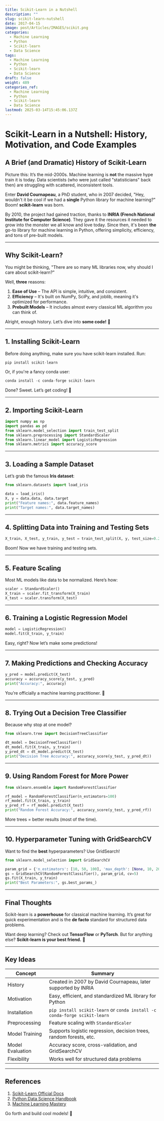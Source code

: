 ```yaml
---
title: Scikit-Learn in a Nutshell
description: ""
slug: scikit-learn-nutshell
date: 2017-04-15
image: post/Articles/IMAGES/scikit.png
categories:
  - Machine Learning
  - Python
  - Scikit-learn
  - Data Science
tags:
  - Machine Learning
  - Python
  - Scikit-learn
  - Data Science
draft: false
weight: 489
categories_ref:
  - Machine Learning
  - Python
  - Scikit-learn
  - Data Science
lastmod: 2025-03-14T15:45:06.137Z
---
```

# Scikit-Learn in a Nutshell: History, Motivation, and Code Examples

## A Brief (and Dramatic) History of Scikit-Learn

Picture this: It’s the mid-2000s. Machine learning is **not** the massive hype train it is today. Data scientists (who were just called "statisticians" back then) are struggling with scattered, inconsistent tools.

Enter **David Cournapeau**, a PhD student, who in 2007 decided, "Hey, wouldn't it be cool if we had a **single** Python library for machine learning?" Boom! **scikit-learn** was born.

By 2010, the project had gained traction, thanks to **INRIA (French National Institute for Computer Science)**. They gave it the resources it needed to grow into the monster we all know and love today. Since then, it's been **the** go-to library for machine learning in Python, offering simplicity, efficiency, and tons of pre-built models.

***

## Why Scikit-Learn?

You might be thinking, "There are so many ML libraries now, why should I care about scikit-learn?"

Well, **three** reasons:

1. **Ease of Use** – The API is simple, intuitive, and consistent.
2. **Efficiency** – It's built on NumPy, SciPy, and joblib, meaning it's optimized for performance.
3. **Prebuilt Models** – It includes almost every classical ML algorithm you can think of.

Alright, enough history. Let’s dive into **some code!** 🎉

***

## 1. Installing Scikit-Learn

Before doing anything, make sure you have scikit-learn installed. Run:

```python
pip install scikit-learn
```

Or, if you're a fancy conda user:

```python
conda install -c conda-forge scikit-learn
```

Done? Sweet. Let’s get coding! 🚀

***

## 2. Importing Scikit-Learn

```python
import numpy as np
import pandas as pd
from sklearn.model_selection import train_test_split
from sklearn.preprocessing import StandardScaler
from sklearn.linear_model import LogisticRegression
from sklearn.metrics import accuracy_score
```

***

## 3. Loading a Sample Dataset

Let’s grab the famous **Iris dataset**:

```python
from sklearn.datasets import load_iris

data = load_iris()
X, y = data.data, data.target
print("Feature names:", data.feature_names)
print("Target names:", data.target_names)
```

***

## 4. Splitting Data into Training and Testing Sets

```python
X_train, X_test, y_train, y_test = train_test_split(X, y, test_size=0.2, random_state=42)
```

Boom! Now we have training and testing sets.

***

## 5. Feature Scaling

Most ML models like data to be normalized. Here’s how:

```python
scaler = StandardScaler()
X_train = scaler.fit_transform(X_train)
X_test = scaler.transform(X_test)
```

***

## 6. Training a Logistic Regression Model

```python
model = LogisticRegression()
model.fit(X_train, y_train)
```

Easy, right? Now let’s make some predictions!

***

## 7. Making Predictions and Checking Accuracy

```python
y_pred = model.predict(X_test)
accuracy = accuracy_score(y_test, y_pred)
print("Accuracy:", accuracy)
```

You’re officially a machine learning practitioner. 🎉

***

## 8. Trying Out a Decision Tree Classifier

Because why stop at one model?

```python
from sklearn.tree import DecisionTreeClassifier

dt_model = DecisionTreeClassifier()
dt_model.fit(X_train, y_train)
y_pred_dt = dt_model.predict(X_test)
print("Decision Tree Accuracy:", accuracy_score(y_test, y_pred_dt))
```

***

## 9. Using Random Forest for More Power

```python
from sklearn.ensemble import RandomForestClassifier

rf_model = RandomForestClassifier(n_estimators=100)
rf_model.fit(X_train, y_train)
y_pred_rf = rf_model.predict(X_test)
print("Random Forest Accuracy:", accuracy_score(y_test, y_pred_rf))
```

More trees = better results (most of the time).

***

## 10. Hyperparameter Tuning with GridSearchCV

Want to find the **best** hyperparameters? Use GridSearch!

```python
from sklearn.model_selection import GridSearchCV

param_grid = {'n_estimators': [10, 50, 100], 'max_depth': [None, 10, 20]}
gs = GridSearchCV(RandomForestClassifier(), param_grid, cv=5)
gs.fit(X_train, y_train)
print("Best Parameters:", gs.best_params_)
```

***

## Final Thoughts

Scikit-learn is a **powerhouse** for classical machine learning. It’s great for quick experimentation and is the **de facto** standard for structured data problems.

Want deep learning? Check out **TensorFlow** or **PyTorch**. But for anything else? **Scikit-learn is your best friend.** 🤖

***

## Key Ideas

| Concept          | Summary                                                                   |
| ---------------- | ------------------------------------------------------------------------- |
| History          | Created in 2007 by David Cournapeau, later supported by INRIA             |
| Motivation       | Easy, efficient, and standardized ML library for Python                   |
| Installation     | `pip install scikit-learn` or `conda install -c conda-forge scikit-learn` |
| Preprocessing    | Feature scaling with `StandardScaler`                                     |
| Model Training   | Supports logistic regression, decision trees, random forests, etc.        |
| Model Evaluation | Accuracy score, cross-validation, and GridSearchCV                        |
| Flexibility      | Works well for structured data problems                                   |

***

## References

1. [Scikit-Learn Official Docs](https://scikit-learn.org/stable/)
2. [Python Data Science Handbook](https://jakevdp.github.io/PythonDataScienceHandbook/)
3. [Machine Learning Mastery](https://machinelearningmastery.com/)

Go forth and build cool models! 🚀
